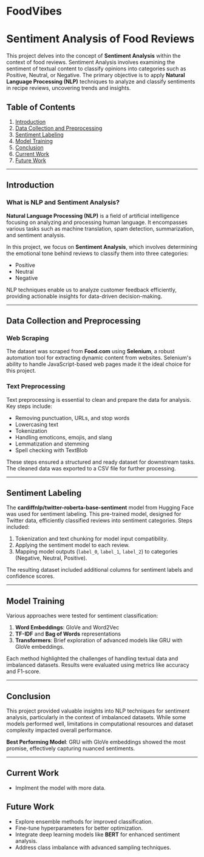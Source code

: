 # FoodVibes
# Sentiment Analysis of Food Reviews

This project delves into the concept of **Sentiment Analysis** within the context of food reviews. Sentiment Analysis involves examining the sentiment of textual content to classify opinions into categories such as Positive, Neutral, or Negative. The primary objective is to apply **Natural Language Processing (NLP)** techniques to analyze and classify sentiments in recipe reviews, uncovering trends and insights.

## Table of Contents

1. [Introduction](#introduction)
2. [Data Collection and Preprocessing](#data-collection-and-preprocessing)
3. [Sentiment Labeling](#sentiment-labeling)
4. [Model Training](#model-training)
5. [Conclusion](#conclusion)
6. [Current Work](#current-work)
7. [Future Work](#future-work)

---

## Introduction

### What is NLP and Sentiment Analysis?

**Natural Language Processing (NLP)** is a field of artificial intelligence focusing on analyzing and processing human language. It encompasses various tasks such as machine translation, spam detection, summarization, and sentiment analysis.

In this project, we focus on **Sentiment Analysis**, which involves determining the emotional tone behind reviews to classify them into three categories:
- Positive
- Neutral
- Negative

NLP techniques enable us to analyze customer feedback efficiently, providing actionable insights for data-driven decision-making.

---

## Data Collection and Preprocessing

### Web Scraping

The dataset was scraped from **Food.com** using **Selenium**, a robust automation tool for extracting dynamic content from websites. Selenium's ability to handle JavaScript-based web pages made it the ideal choice for this project.

### Text Preprocessing

Text preprocessing is essential to clean and prepare the data for analysis. Key steps include:
- Removing punctuation, URLs, and stop words
- Lowercasing text
- Tokenization
- Handling emoticons, emojis, and slang
- Lemmatization and stemming
- Spell checking with TextBlob

These steps ensured a structured and ready dataset for downstream tasks. The cleaned data was exported to a CSV file for further processing.

---

## Sentiment Labeling

The **cardiffnlp/twitter-roberta-base-sentiment** model from Hugging Face was used for sentiment labeling. This pre-trained model, designed for Twitter data, efficiently classified reviews into sentiment categories. Steps included:
1. Tokenization and text chunking for model input compatibility.
2. Applying the sentiment model to each review.
3. Mapping model outputs (`label_0`, `label_1`, `label_2`) to categories (Negative, Neutral, Positive).

The resulting dataset included additional columns for sentiment labels and confidence scores.

---

## Model Training

Various approaches were tested for sentiment classification:
1. **Word Embeddings**: GloVe and Word2Vec
2. **TF-IDF** and **Bag of Words** representations
3. **Transformers**: Brief exploration of advanced models like GRU with GloVe embeddings.

Each method highlighted the challenges of handling textual data and imbalanced datasets. Results were evaluated using metrics like accuracy and F1-score.

---

## Conclusion

This project provided valuable insights into NLP techniques for sentiment analysis, particularly in the context of imbalanced datasets. While some models performed well, limitations in computational resources and dataset complexity impacted overall performance.

**Best Performing Model**: GRU with GloVe embeddings showed the most promise, effectively capturing nuanced sentiments.

---
## Current Work

- Implment the model with more data.


## Future Work

- Explore ensemble methods for improved classification.
- Fine-tune hyperparameters for better optimization.
- Integrate deep learning models like **BERT** for enhanced sentiment analysis.
- Address class imbalance with advanced sampling techniques.


